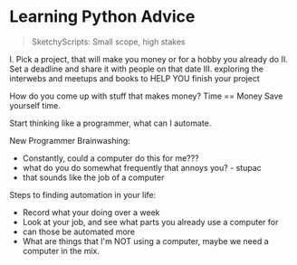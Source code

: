 # Learning Python Advice

> SketchyScripts: Small scope, high stakes

I. Pick a project, that will make you money or for a hobby you already do
II. Set a deadline and share it with people on that date
III. exploring the interwebs and meetups and books to HELP YOU finish your project

How do you come up with stuff that makes money?
  Time == Money
  Save yourself time.

Start thinking like a programmer, what can I automate.

New Programmer Brainwashing:

- Constantly, could a computer do this for me???
- what do you do somewhat frequently that annoys you? - stupac
- that sounds like the job of a computer

Steps to finding automation in your life:

- Record what your doing over a week
- Look at your job, and see what parts you already use a computer for
- can those be automated more
- What are things that I'm NOT using a computer, maybe we need a computer
  in the mix.
